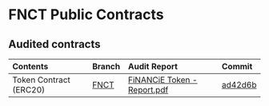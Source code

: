 # FNCT Public Contracts

## Audited contracts

|Contents|Branch|Audit Report|Commit|
|:--|:--|:--|:--|
|Token Contract (ERC20)|[FNCT](https://github.com/fnct-xyz/fnct-contracts/tree/FNCT)|[FiNANCiE Token - Report.pdf](https://github.com/fnct-xyz/fnct-contracts/blob/master/audit/FiNANCiE%20Token%20-%20Report.pdf)|[ad42d6b](https://github.com/fnct-xyz/fnct-contracts/commits/FNCT)|
